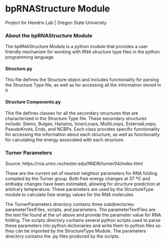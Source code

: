 <h1> bpRNAStructure Module </h1>
<p> Project for Hendrix Lab | Oregon State University </p>

<h3>About the bpRNAStructure Module</h3>
<p> The bpRNAStructure Module is a python module that provides a user friendly mechanism for working with
RNA structure type files in the python programming language. </p>

<h4>Structure.py</h4>
<p>This file defines the Structure object and includes functionality for parsing the Structure Type file, as well as for accessing all the information stored in it</p>

<h4>Structure Components.py</h4>
<p>This file defines classes for all the secondary structures that are characterized in the Structure Type file. These secondary structures include: Stems, Bulges, Hairpins, InnerLoops, MultiLoops, ExternalLoops, PseudoKnots, Ends, and NCBPs. Each class provides specific functionality for accessing the information about each structure, as well as functionality for calculating the energy associated with each structure.</p>

<h3>Turner Parameters</h3>
<p>Source: https://rna.urmc.rochester.edu/NNDB/turner04/index.html</p>
<p>These are the current set of nearest neighbor parameters for RNA folding compiled by the Turner group. Both free energy changes at 37 ºC and enthalpy changes have been estimated, allowing for structure prediction at arbitrary temperature. These parameters are used by the StructureType module to calculate free energy values for the RNA molecules</p>
<p>The TurnerParameters directory contains three subdirectories: parameterTextFiles, scripts, and parameters. The parameterTextFiles are the text file found at the url above and provide the parameter value for RNA folding. The scripts directory contains several python scripts used to parse these parameters into python dictionaries and write them to python files so they can be imported by the StructureType Module. The parameters directory contains the .py files produced by the scripts.</p>
